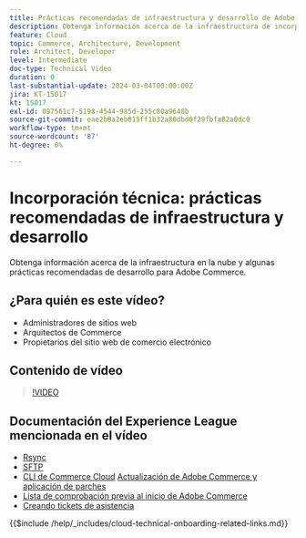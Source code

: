 ```yaml
---
title: Prácticas recomendadas de infraestructura y desarrollo de Adobe Commerce Cloud
description: Obtenga información acerca de la infraestructura de incorporación técnica de Adobe Commerce Cloud y las prácticas recomendadas de desarrollo.
feature: Cloud
topic: Commerce, Architecture, Development
role: Architect, Developer
level: Intermediate
doc-type: Technical Video
duration: 0
last-substantial-update: 2024-03-04T00:00:00Z
jira: KT-15017
kt: 15017
exl-id: 097561c7-5198-4544-985d-255c80a9648b
source-git-commit: eae2b8a2eb815ff1b32a80dbd0f29fbfa82a0dc0
workflow-type: tm+mt
source-wordcount: '87'
ht-degree: 0%

---
```


# Incorporación técnica: prácticas recomendadas de infraestructura y desarrollo

Obtenga información acerca de la infraestructura en la nube y algunas prácticas recomendadas de desarrollo para Adobe Commerce.

## ¿Para quién es este vídeo?

- Administradores de sitios web
- Arquitectos de Commerce
- Propietarios del sitio web de comercio electrónico

## Contenido de vídeo

>[!VIDEO](https://video.tv.adobe.com/v/3427679?learn=on)

## Documentación del Experience League mencionada en el vídeo

- [Rsync](https://experienceleague.adobe.com/docs/commerce-cloud-service/user-guide/develop/deploy/staging-production.html?lang=es#migrate-files-using-rsync)
- [SFTP](https://experienceleague.adobe.com/docs/commerce-cloud-service/user-guide/develop/secure-connections.html?lang=es#sftp)
- [CLI de Commerce Cloud](https://experienceleague.adobe.com/docs/commerce-cloud-service/user-guide/dev-tools/cloud-cli/cloud-cli-overview.html?lang=es)
  [Actualización de Adobe Commerce y aplicación de parches](https://experienceleague.adobe.com/docs/commerce-cloud-service/user-guide/develop/upgrade/apply-patches.html?lang=es)
- [Lista de comprobación previa al inicio de Adobe Commerce](https://experienceleague.adobe.com/docs/commerce-cloud-service/user-guide/launch/checklist.html?lang=es)
- [Creando tickets de asistencia](https://experienceleague.adobe.com/docs/commerce-knowledge-base/kb/help-center-guide/magento-help-center-user-guide.html?lang=es)

{{$include /help/_includes/cloud-technical-onboarding-related-links.md}}

